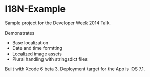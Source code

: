 I18N-Example
============
Sample project for the Developer Week 2014 Talk.

Demonstrates

* Base localization
* Date and time formtting 
* Localized image assets
* Plural handling with stringsdict files
    
Built with Xcode 6 beta 3. Deployment target for the App is iOS 7.1.
